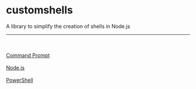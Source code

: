 # customshells
A library to simplify the creation of shells in Node.js 
<hr>
<br /><br>
<a href='https://github.com/Awpatterson217/customshells/blob/master/lib/commandprompt/README.md'>
Command Prompt
</a>
<br /><br>
<a href='https://github.com/Awpatterson217/customshells/blob/master/lib/nodeshell/README.md'>
Node.js
</a>
<br /><br>
<a href='https://github.com/Awpatterson217/customshells/blob/master/lib/powershell/README.md'>
PowerShell
</a>